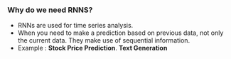 ### Why do we need RNNS?
* RNNs are used for time series analysis.
* When you need to make a prediction based on previous data, not only the current data. They make use of sequential information.
* Example :
  **Stock Price Prediction**.
  **Text Generation**

